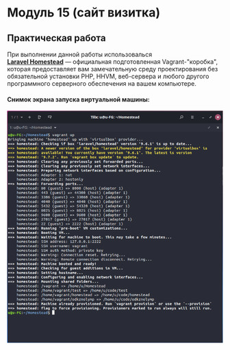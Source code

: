 # Модуль 15 (сайт визитка)
## Практическая работа

При выполнении данной работы использовалься<br><b><a href="https://laravel.com/docs/8.x/homestead">Laravel Homestead</a></b> — официальная подготовленная Vagrant-"коробка", которая предоставляет вам замечательную среду проектирования без обязательной установки PHP, HHVM, веб-сервера и любого другого программного серверного обеспечения на вашем компьютере.

#### Снимок экрана запуска виртуальной машины:

![laravel_homestead](./img/laravel_homestead.png)
